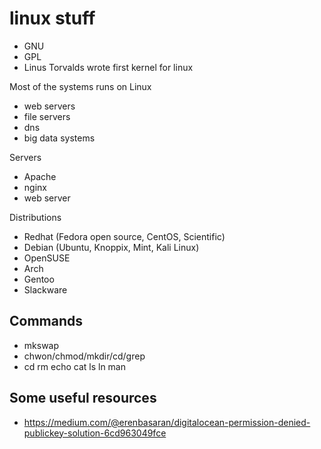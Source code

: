 # linux stuff

* GNU
* GPL
* Linus Torvalds wrote first kernel for linux

Most of the systems runs on Linux

* web servers
* file servers
* dns
* big data systems

Servers

* Apache
* nginx
* web server

Distributions

* Redhat (Fedora open source, CentOS, Scientific)
* Debian (Ubuntu, Knoppix, Mint, Kali Linux)
* OpenSUSE
* Arch
* Gentoo
* Slackware

## Commands

* mkswap
* chwon/chmod/mkdir/cd/grep
* cd rm echo cat ls ln man

## Some useful resources

* https://medium.com/@erenbasaran/digitalocean-permission-denied-publickey-solution-6cd963049fce
